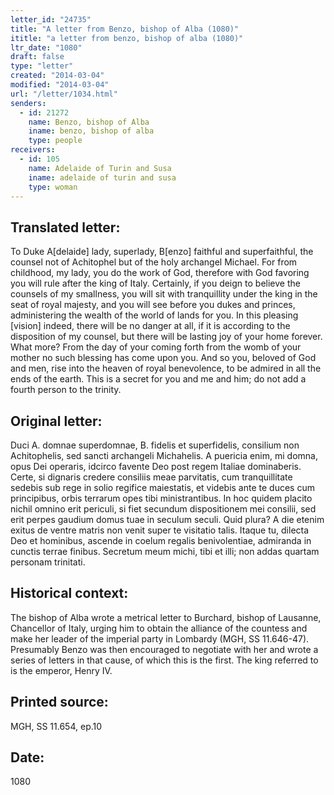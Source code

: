 ```yaml
---
letter_id: "24735"
title: "A letter from Benzo, bishop of Alba (1080)"
ititle: "a letter from benzo, bishop of alba (1080)"
ltr_date: "1080"
draft: false
type: "letter"
created: "2014-03-04"
modified: "2014-03-04"
url: "/letter/1034.html"
senders:
  - id: 21272
    name: Benzo, bishop of Alba
    iname: benzo, bishop of alba
    type: people
receivers:
  - id: 105
    name: Adelaide of Turin and Susa
    iname: adelaide of turin and susa
    type: woman
---
```

<h2> Translated letter:</h2>To Duke A[delaide] lady, superlady, B[enzo] faithful and superfaithful, the counsel not of Achitophel but of the holy archangel Michael.  For from childhood, my lady, you do the work of God, therefore with God favoring you will rule after the king of Italy.  Certainly, if you deign to believe the counsels of my smallness, you will sit with tranquillity under the king in the seat of royal majesty, and you will see before you dukes and princes, administering the wealth of the world of lands for you.  In this pleasing [vision] indeed, there will be no danger at all, if it is according to the disposition of my counsel, but there will be lasting joy of your home forever.  What more?  From the day of your coming forth from the womb of your mother no such blessing has come upon you.  And so you, beloved of God and men, rise into the heaven of royal benevolence, to be admired in all the ends of the earth.  This is a secret for you and me and him; do not add a fourth person to the trinity.
<h2 class="mt-4"> Original letter:</h2>Duci A. domnae superdomnae, B. fidelis et superfidelis, consilium non Achitophelis, sed sancti archangeli Michahelis.  A puericia enim, mi domna, opus Dei operaris, idcirco favente Deo post regem Italiae dominaberis.  Certe, si dignaris credere consiliis meae parvitatis, cum tranquillitate sedebis sub rege in solio regifice maiestatis, et videbis ante te duces cum principibus, orbis terrarum opes tibi ministrantibus.  In hoc quidem placito nichil omnino erit periculi, si fiet secundum dispositionem mei consilii, sed erit perpes gaudium domus tuae in seculum seculi.  Quid plura?  A die etenim exitus de ventre matris non venit super te visitatio talis.  Itaque tu, dilecta Deo et hominibus, ascende in coelum regalis benivolentiae, admiranda in cunctis terrae finibus.  Secretum meum michi, tibi et illi; non addas quartam personam trinitati.
<h2 class="mt-4"> Historical context:</h2>The bishop of Alba wrote a metrical letter to Burchard, bishop of Lausanne, Chancellor of Italy, urging him to obtain the alliance of the countess and make her leader of the imperial party in Lombardy (MGH, SS 11.646-47).  Presumably Benzo was then encouraged to negotiate with her and wrote a series of letters in that cause, of which this is the first.  The king referred to is the emperor, Henry IV.
<h2 class="mt-4"> Printed source:</h2>MGH, SS 11.654, ep.10
<h2 class="mt-4"> Date:</h2>1080